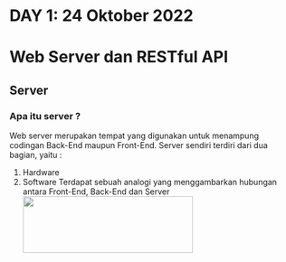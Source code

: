 # DAY 1: 24 Oktober 2022

# Web Server dan RESTful API

## Server

### Apa itu server ?

Web server merupakan tempat yang digunakan untuk menampung codingan Back-End maupun Front-End.
Server sendiri terdiri dari dua bagian, yaitu :

1. Hardware
2. Software
   Terdapat sebuah analogi yang menggambarkan hubungan antara Front-End, Back-End dan Server
   <img src="https://github.com/tech-4-impact-batch-3/materi-BE/blob/main/01-intro-backend/be-1.png?raw=true" width="300" height="100">
